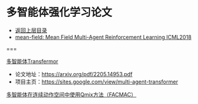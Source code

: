 # 多智能体强化学习论文

- [返回上层目录](../multi-agent-reinforcement-learning.md)
- [mean-field: Mean Field Multi-Agent Reinforcement Learning ICML2018](mean-field/Mean-Field-Multi-Agent-Reinforcement-Learning.md)





===

[多智能体Transfermor](https://baijiahao.baidu.com/s?id=1734508317413537582)

- 论文地址：https://arxiv.org/pdf/2205.14953.pdf
- 项目主页：https://sites.google.com/view/multi-agent-transformer

[多智能体在连续动作空间中使用Qmix方法（FACMAC）](https://zhuanlan.zhihu.com/p/635389539)

